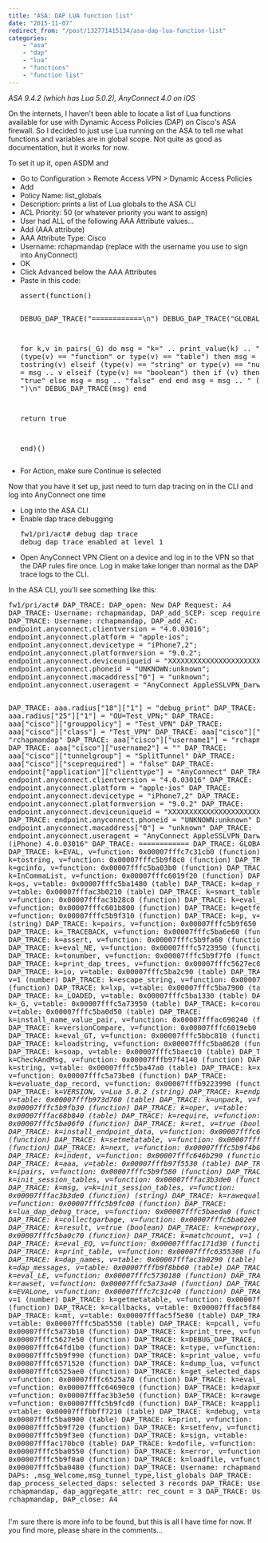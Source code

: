 ```yaml
---
title: "ASA: DAP LUA function list"
date: "2015-11-07"
redirect_from: "/post/132771415134/asa-dap-lua-function-list"
categories: 
    - "asa"
    - "dap"
    - "lua"
    - "functions"
    - "function list"
---
```


<p><em>ASA 9.4.2 (which has Lua 5.0.2), AnyConnect 4.0 on iOS</em></p>

<p>
On the internets, I haven't been able to locate a list of Lua functions available for use with Dynamic Access Policies (DAP) on Cisco's ASA firewall. So I decided to just use Lua running on the ASA to tell me what functions and variables are in global scope.  Not quite as good as documentation, but it works for now.
</p>

<p>
To set it up it, open ASDM and
<ul>
<li>Go to Configuration > Remote Access VPN > Dynamic Access Policies</li>
<li>Add</li>
<li>Policy Name: list_globals</li>
<li>Description: prints a list of Lua globals to the ASA CLI</li>
<li>ACL Priority: 50 (or whatever priority you want to assign)</li>
<li>User had ALL of the following AAA Attribute values...</li>
<li>Add (AAA attribute)</li>
<li>AAA Attribute Type: Cisco</li>
<li>Username: rchapmandap (replace with the username you use to sign into AnyConnect)</li>
<li>OK</li>
<li>Click Advanced below the AAA Attributes</li>
<li>Paste in this code:<br/>
<pre>
assert(function()

  DEBUG_DAP_TRACE("============\n")
  DEBUG_DAP_TRACE("GLOBALS\n")

  for k,v in pairs(_G) do
    msg = "k=" .. print_value(k) .. ", v="
    if (type(v) == "function" or type(v) == "table") then
      msg = msg .. tostring(v)
    elseif (type(v) == "string" or type(v) == "number") then
      msg = msg .. v
    elseif (type(v) == "boolean") then
      if (v) then
        msg = msg .. "true"
      else
        msg = msg .. "false"
      end
    end
    msg = msg .. " (" .. type(v) .. ")\n"
    DEBUG_DAP_TRACE(msg)
  end

  return true

end)()
</pre></li>
<li>For Action, make sure Continue is selected</li>
</ul>
</p>

<p>Now that you have it set up, just need to turn dap tracing on in the CLI and log into AnyConnect one time
<ul>
<li>Log into the ASA CLI</li>
<li>Enable dap trace debugging<br/>
<pre>
fw1/pri/act# debug dap trace
debug dap trace enabled at level 1
</pre>
</li>
<li>Open AnyConnect VPN Client on a device and log in to the VPN so that the DAP rules fire once. Log in make take longer than normal as the DAP trace logs to the CLI.</li>
</ul>
</p>

<p>In the ASA CLI, you'll see something like this:<br/>
<pre>
fw1/pri/act# DAP_TRACE: DAP_open: New DAP Request: A4
DAP_TRACE: Username: rchapmandap, DAP_add_SCEP: scep required = [FALSE]
DAP_TRACE: Username: rchapmandap, DAP_add_AC:
endpoint.anyconnect.clientversion = "4.0.03016";
endpoint.anyconnect.platform = "apple-ios";
endpoint.anyconnect.devicetype = "iPhone7,2";
endpoint.anyconnect.platformversion = "9.0.2";
endpoint.anyconnect.deviceuniqueid = "XXXXXXXXXXXXXXXXXXXXXXXXXXXX";
endpoint.anyconnect.phoneid = "UNKNOWN:unknown";
endpoint.anyconnect.macaddress["0"] = "unknown";
endpoint.anyconnect.useragent = "AnyConnect AppleSSLVPN_Darwin_ARM (iPhone) 4.0.03016";

DAP_TRACE: aaa.radius["18"]["1"] = "debug_print"
DAP_TRACE: aaa.radius["25"]["1"] = "OU=Test_VPN;"
DAP_TRACE: aaa["cisco"]["grouppolicy"] = "Test_VPN"
DAP_TRACE: aaa["cisco"]["class"] = "Test_VPN"
DAP_TRACE: aaa["cisco"]["username"] = "rchapmandap"
DAP_TRACE: aaa["cisco"]["username1"] = "rchapmandap"
DAP_TRACE: aaa["cisco"]["username2"] = ""
DAP_TRACE: aaa["cisco"]["tunnelgroup"] = "SplitTunnel"
DAP_TRACE: aaa["cisco"]["sceprequired"] = "false"
DAP_TRACE: endpoint["application"]["clienttype"] = "AnyConnect"
DAP_TRACE: endpoint.anyconnect.clientversion  = "4.0.03016"
DAP_TRACE: endpoint.anyconnect.platform  = "apple-ios"
DAP_TRACE: endpoint.anyconnect.devicetype  = "iPhone7,2"
DAP_TRACE: endpoint.anyconnect.platformversion  = "9.0.2"
DAP_TRACE: endpoint.anyconnect.deviceuniqueid  = "XXXXXXXXXXXXXXXXXXXXXXXXXXXX"
DAP_TRACE: endpoint.anyconnect.phoneid  = "UNKNOWN:unknown"
DAP_TRACE: endpoint.anyconnect.macaddress["0"]  = "unknown"
DAP_TRACE: endpoint.anyconnect.useragent  = "AnyConnect AppleSSLVPN_Darwin_ARM (iPhone) 4.0.03016"
DAP_TRACE: ============
DAP_TRACE: GLOBALS
DAP_TRACE: k=EVAL, v=function: 0x00007fffc7c31cb0 (function)
DAP_TRACE: k=tostring, v=function: 0x00007fffc5b9f8c0 (function)
DAP_TRACE: k=gcinfo, v=function: 0x00007fffc5ba03b0 (function)
DAP_TRACE: k=InCommaList, v=function: 0x00007fffc6019f20 (function)
DAP_TRACE: k=os, v=table: 0x00007fffc5ba1480 (table)
DAP_TRACE: k=dap_records, v=table: 0x00007fffac3b0210 (table)
DAP_TRACE: k=smart_table, v=function: 0x00007fffac3b28c0 (function)
DAP_TRACE: k=eval_LT, v=function: 0x00007fffc601b800 (function)
DAP_TRACE: k=getfenv, v=function: 0x00007fffc5b9f310 (function)
DAP_TRACE: k=p, v=Test_VPN (string)
DAP_TRACE: k=pairs, v=function: 0x00007fffc5b9f650 (function)
DAP_TRACE: k=_TRACEBACK, v=function: 0x00007fffc5ba6e60 (function)
DAP_TRACE: k=assert, v=function: 0x00007fffc5b9fa60 (function)
DAP_TRACE: k=eval_NE, v=function: 0x00007fffc5723950 (function)
DAP_TRACE: k=tonumber, v=function: 0x00007fffc5b9f7f0 (function)
DAP_TRACE: k=print_dap_trees, v=function: 0x00007fffc5627ec0 (function)
DAP_TRACE: k=io, v=table: 0x00007fffc5ba2c90 (table)
DAP_TRACE: k=count, v=1 (number)
DAP_TRACE: k=escape_string, v=function: 0x00007fffac6901d0 (function)
DAP_TRACE: k=lxp, v=table: 0x00007fffc5ba7900 (table)
DAP_TRACE: k=_LOADED, v=table: 0x00007fffc5ba1330 (table)
DAP_TRACE: k=_G, v=table: 0x00007fffc5a73950 (table)
DAP_TRACE: k=coroutine, v=table: 0x00007fffc5ba0d50 (table)
DAP_TRACE: k=install_name_value_pair, v=function: 0x00007fffac690240 (function)
DAP_TRACE: k=versionCompare, v=function: 0x00007fffc6019eb0 (function)
DAP_TRACE: k=eval_GT, v=function: 0x00007fffc5bbc810 (function)
DAP_TRACE: k=loadstring, v=function: 0x00007fffc5ba0620 (function)
DAP_TRACE: k=soap, v=table: 0x00007fffc5baec10 (table)
DAP_TRACE: k=CheckAndMsg, v=function: 0x00007fffb97f4140 (function)
DAP_TRACE: k=string, v=table: 0x00007fffc5ba47a0 (table)
DAP_TRACE: k=xpcall, v=function: 0x00007fffc5a73be0 (function)
DAP_TRACE: k=evaluate_dap_record, v=function: 0x00007fffb9223990 (function)
DAP_TRACE: k=_VERSION, v=Lua 5.0.2 (string)
DAP_TRACE: k=endpoint, v=table: 0x00007fffb973d760 (table)
DAP_TRACE: k=unpack, v=function: 0x00007fffc5b9fb30 (function)
DAP_TRACE: k=oper, v=table: 0x00007fffac68b840 (table)
DAP_TRACE: k=require, v=function: 0x00007fffc5ba06f0 (function)
DAP_TRACE: k=ret, v=true (boolean)
DAP_TRACE: k=install_endpoint_data, v=function: 0x00007fffc63e8350 (function)
DAP_TRACE: k=setmetatable, v=function: 0x00007fffc5b9f240 (function)
DAP_TRACE: k=next, v=function: 0x00007fffc5b9f4b0 (function)
DAP_TRACE: k=indent, v=function: 0x00007fffc646b290 (function)
DAP_TRACE: k=aaa, v=table: 0x00007fffb97f5530 (table)
DAP_TRACE: k=ipairs, v=function: 0x00007fffc5b9f580 (function)
DAP_TRACE: k=init_session_tables, v=function: 0x00007fffac3b3de0 (function)
DAP_TRACE: k=msg, v=k=init_session_tables, v=function: 0x00007fffac3b3de0 (function)
 (string)
DAP_TRACE: k=rawequal, v=function: 0x00007fffc5b9fc00 (function)
DAP_TRACE: k=lua_dap_debug_trace, v=function: 0x00007fffc5baeda0 (function)
DAP_TRACE: k=collectgarbage, v=function: 0x00007fffc5ba02e0 (function)
DAP_TRACE: k=result, v=true (boolean)
DAP_TRACE: k=newproxy, v=function: 0x00007fffc5ba0c70 (function)
DAP_TRACE: k=matchcount, v=1 (number)
DAP_TRACE: k=eval_EQ, v=function: 0x00007fffac171d30 (function)
DAP_TRACE: k=print_table, v=function: 0x00007fffc6355300 (function)
DAP_TRACE: k=dap_names, v=table: 0x00007fffac3b0290 (table)
DAP_TRACE: k=dap_messages, v=table: 0x00007fffb9f8bb60 (table)
DAP_TRACE: k=eval_LE, v=function: 0x00007fffc5730180 (function)
DAP_TRACE: k=rawset, v=function: 0x00007fffc5a73a40 (function)
DAP_TRACE: k=EVALone, v=function: 0x00007fffc7c31c40 (function)
DAP_TRACE: k=_, v=1 (number)
DAP_TRACE: k=getmetatable, v=function: 0x00007fffc5b9f170 (function)
DAP_TRACE: k=callbacks, v=table: 0x00007fffac5f8400 (table)
DAP_TRACE: k=mt, v=table: 0x00007fffac5f5e80 (table)
DAP_TRACE: k=table, v=table: 0x00007fffc5ba5550 (table)
DAP_TRACE: k=pcall, v=function: 0x00007fffc5a73b10 (function)
DAP_TRACE: k=print_tree, v=function: 0x00007fffc5627e50 (function)
DAP_TRACE: k=DEBUG_DAP_TRACE, v=function: 0x00007fffc64fd1b0 (function)
DAP_TRACE: k=type, v=function: 0x00007fffc5b9f990 (function)
DAP_TRACE: k=print_value, v=function: 0x00007fffc6571520 (function)
DAP_TRACE: k=dump_lua, v=function: 0x00007fffc6525ae0 (function)
DAP_TRACE: k=get_selected_daps, v=function: 0x00007fffc6525a70 (function)
DAP_TRACE: k=eval_GE, v=function: 0x00007fffc64690c0 (function)
DAP_TRACE: k=dapxmlxlate, v=function: 0x00007fffac3b3e50 (function)
DAP_TRACE: k=rawget, v=function: 0x00007fffc5b9fcd0 (function)
DAP_TRACE: k=application, v=table: 0x00007fffbbff7210 (table)
DAP_TRACE: k=debug, v=table: 0x00007fffc5ba0900 (table)
DAP_TRACE: k=print, v=function: 0x00007fffc5b9f720 (function)
DAP_TRACE: k=setfenv, v=function: 0x00007fffc5b9f3e0 (function)
DAP_TRACE: k=sign, v=table: 0x00007fffac170bc0 (table)
DAP_TRACE: k=dofile, v=function: 0x00007fffc5ba0550 (function)
DAP_TRACE: k=error, v=function: 0x00007fffc5b9f0a0 (function)
DAP_TRACE: k=loadfile, v=function: 0x00007fffc5ba0480 (function)
DAP_TRACE: Username: rchapmandap, Selected DAPs: ,msg_Welcome,msg_tunnel_type,list_globals
DAP_TRACE: dap_process_selected_daps: selected 3 records
DAP_TRACE: Username: rchapmandap, dap_aggregate_attr: rec_count = 3
DAP_TRACE: Username: rchapmandap, DAP_close: A4
</pre>
</p>

<p>I'm sure there is more info to be found, but this is all I have time for now.  If you find more, please share in the comments...</p>

